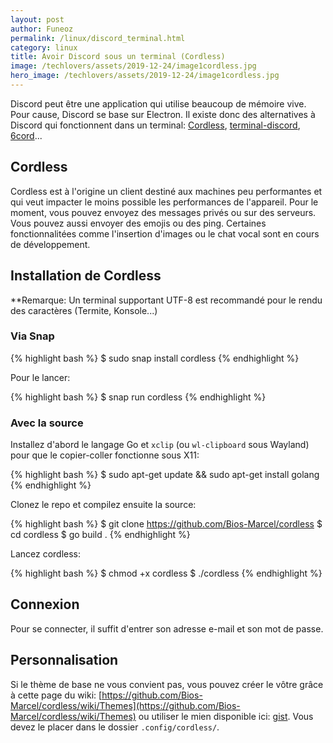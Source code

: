 ```yaml
---
layout: post
author: Funeoz
permalink: /linux/discord_terminal.html
category: linux
title: Avoir Discord sous un terminal (Cordless)
image: /techlovers/assets/2019-12-24/image1cordless.jpg
hero_image: /techlovers/assets/2019-12-24/image1cordless.jpg
---
```


Discord peut être une application qui utilise beaucoup de mémoire vive. Pour cause, Discord se base sur Electron. Il existe donc des alternatives à Discord qui fonctionnent dans un terminal: [Cordless](https://github.com/Bios-Marcel/cordless), [terminal-discord](https://github.com/xynxynxyn/terminal-discord), [6cord](https://gitlab.com/diamondburned/6cord)...

## Cordless

Cordless est à l'origine un client destiné aux machines peu performantes et qui veut impacter le moins possible les performances de l'appareil. Pour le moment, vous pouvez envoyez des messages privés ou sur des serveurs. Vous pouvez aussi envoyer des emojis ou des ping. Certaines fonctionnalitées comme l'insertion d'images ou le chat vocal sont en cours de développement. 

## Installation de Cordless

**Remarque: Un terminal supportant UTF-8 est recommandé pour le rendu des caractères (Termite, Konsole...)

### Via Snap 

{% highlight bash %}
$ sudo snap install cordless
{% endhighlight %}

Pour le lancer:

{% highlight bash %}
$ snap run cordless
{% endhighlight %}

### Avec la source

Installez d'abord le langage Go et ```xclip``` (ou ```wl-clipboard``` sous Wayland) pour que le copier-coller fonctionne sous X11:

{% highlight bash %}
$ sudo apt-get update && sudo apt-get install golang
{% endhighlight %}

Clonez le repo et compilez ensuite la source:

{% highlight bash %}
$ git clone https://github.com/Bios-Marcel/cordless
$ cd cordless
$ go build .
{% endhighlight %}

Lancez cordless:

{% highlight bash %}
$ chmod +x cordless
$ ./cordless
{% endhighlight %}

## Connexion

Pour se connecter, il suffit d'entrer son adresse e-mail et son mot de passe. 

## Personnalisation 

Si le thème de base ne vous convient pas, vous pouvez créer le vôtre grâce à cette page du wiki: [https://github.com/Bios-Marcel/cordless/wiki/Themes](https://github.com/Bios-Marcel/cordless/wiki/Themes) ou utiliser le mien disponible ici: [gist](https://gist.github.com/Funeoz/4d4a2a65530f970d8e00665968405d05). Vous devez le placer dans le dossier ```.config/cordless/```.





